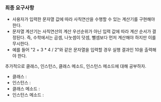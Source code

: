 ### 최종 요구사항

- 사용자가 입력한 문자열 값에 따라 사칙연산을 수행할 수 있는 계산기를 구현해야 한다.
- 문자열 계산기는 사칙연산의 계산 우선순위가 아닌 입력 값에 따라 계산 순서가 결정된다. 즉, 수학에서는 곱셈, 나눗셈이 덧셈, 뺄셈보다 먼저 계산해야 하지만 이를 무시한다.
- 예를 들어 "2 + 3 * 4 / 2"와 같은 문자열을 입력할 경우 실행 결과인 10을 출력해야 한다.

추가적으로 클래스, 인스턴스, 클래스 메소드, 인스턴스 메소드에 대해 공부하자.

- 클래스 : 
- 인스턴스 : 
- 클래스 메소드 :
- 인스턴스 메소드 : 